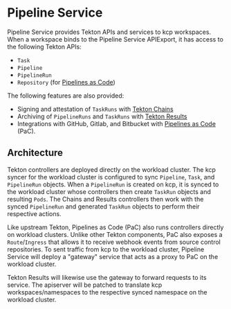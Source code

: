 # Pipeline Service

Pipeline Service provides Tekton APIs and services to kcp workspaces.
When a workspace binds to the Pipeline Service APIExport, it has access to the following Tekton APIs:

- `Task`
- `Pipeline`
- `PipelineRun`
- `Repository` (for [Pipelines as Code](https://pipelinesascode.com))

The following features are also provided:

- Signing and attestation of `TaskRuns` with [Tekton Chains](https://tekton.dev/docs/chains/)
- Archiving of `PipelineRuns` and `TaskRuns` with [Tekton Results](https://tekton.dev/docs/results/)
- Integrations with GitHub, Gitlab, and Bitbucket with [Pipelines as Code](https://pipelinesascode.com) (PaC).

## Architecture

Tekton controllers are deployed directly on the workload cluster.
The kcp syncer for the workload cluster is configured to sync `Pipeline`, `Task`, and `PipelineRun` objects.
When a `PipelineRun` is created on kcp, it is synced to the workload cluster whose controllers then create `TaskRun` objects and resulting `Pods`.
The Chains and Results controllers then work with the synced `PipelineRun` and generated `TaskRun` objects to perform their respective actions.

Like upstream Tekton, Pipelines as Code (PaC) also runs controllers directly on workload clusters.
Unlike other Tekton components, PaC also exposes a `Route`/`Ingress` that allows it to receive webhook events from source control repositories.
To sent traffic from kcp to the workload cluster, Pipeline Service will deploy a "gateway" service that acts as a proxy to PaC on the workload cluster.

Tekton Results will likewise use the gateway to forward requests to its service.
The apiserver will be patched to translate kcp workspaces/namespaces to the respective synced namespace on the workload cluster.
